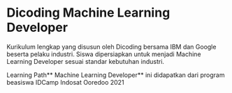 # Dicoding Machine Learning Developer
Kurikulum lengkap yang disusun oleh Dicoding bersama IBM dan Google beserta pelaku industri. Siswa dipersiapkan untuk menjadi Machine Learning Developer sesuai standar kebutuhan industri.

Learning Path** Machine Learning Developer** ini didapatkan dari program beasiswa IDCamp Indosat Ooredoo 2021
